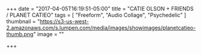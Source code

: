 +++
date = "2017-04-05T16:19:51-05:00"
title = "CATIE OLSON + FRIENDS / PLANET CATIEO"
tags = [ "Freeform", "Audio Collage", "Psychedelic" ]
thumbnail = "https://s3-us-west-2.amazonaws.com/s.lumpen.com/media/images/showimages/planetcatieo-thumb.png"
image = ""

+++

